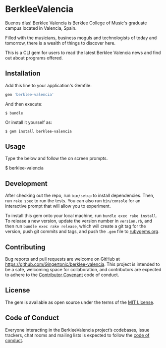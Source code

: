 # BerkleeValencia

Buenos días! Berklee Valencia is Berklee College of Music's graduate campus located in Valencia, Spain.

Filled with the musicians, business moguls and technologists of today and tomorrow, there is a wealth of things to discover here.

This is a CLI gem for users to read the latest Berklee Valencia news and find out about programs offered.

## Installation

Add this line to your application's Gemfile:

```ruby
gem 'berklee-valencia'
```

And then execute:

    $ bundle

Or install it yourself as:

    $ gem install berklee-valencia

## Usage

Type the below and follow the on screen prompts.

  $ berklee-valencia

## Development

After checking out the repo, run `bin/setup` to install dependencies. Then, run `rake spec` to run the tests. You can also run `bin/console` for an interactive prompt that will allow you to experiment.

To install this gem onto your local machine, run `bundle exec rake install`. To release a new version, update the version number in `version.rb`, and then run `bundle exec rake release`, which will create a git tag for the version, push git commits and tags, and push the `.gem` file to [rubygems.org](https://rubygems.org).

## Contributing

Bug reports and pull requests are welcome on GitHub at https://github.com/Gingertonic/berklee-valencia. This project is intended to be a safe, welcoming space for collaboration, and contributors are expected to adhere to the [Contributor Covenant](http://contributor-covenant.org) code of conduct.

## License

The gem is available as open source under the terms of the [MIT License](https://opensource.org/licenses/MIT).

## Code of Conduct

Everyone interacting in the BerkleeValencia project’s codebases, issue trackers, chat rooms and mailing lists is expected to follow the [code of conduct](https://github.com/Gingertonic/berklee_valencia/blob/master/CODE_OF_CONDUCT.md).
